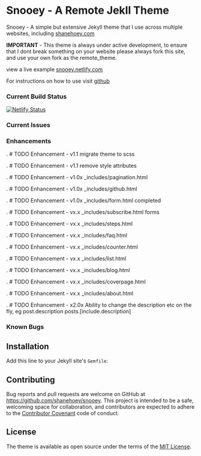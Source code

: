 # Snooey - A Remote Jekll Theme

Snooey - A simple but extensive Jekyll theme that I use across multiple websites, including [shanehoey.com](https://shanehoey.com)

**IMPORTANT** - This theme is always under active development, to ensure that I dont break something on your website please always fork this site, and use your own fork as the remote_theme.

view a live example [snooey.netlify.com](https://snooey.netlify.com)

For instructions on how to use visit [github](https://github.com/shanehoey/snooey-template)

### Current Build Status

[![Netlify Status](https://api.netlify.com/api/v1/badges/531d26ad-f8c2-412d-900e-e4cfe05603b3/deploy-status)](https://app.netlify.com/sites/snooey/deploys)


### Current Issues

### Enhancements  

. # TODO Enhancement -   v1.1 migrate theme to scss

. # TODO Enhancement -   v1.1 remove style attributes 

. # TODO Enhancement -   v1.0x _includes/pagination.html

. # TODO Enhancement -   v1.0x _includes/github.html

. # TODO Enhancement -   v1.0x _includes/form.html completed 

. # TODO Enhancement -   vx.x _includes/subscribe.html forms

. # TODO Enhancement -   vx.x _includes/steps.html

. # TODO Enhancement -   vx.x _includes/faq.html

. # TODO Enhancement -   vx.x _includes/counter.html

. # TODO Enhancement -   vx.x _includes/list.html

. # TODO Enhancement -   vx.x _includes/blog.html

. # TODO Enhancement -   vx.x _includes/coverpage.html

. # TODO Enhancement -   vx.x _includes/about.html

. # TODO Enhancement -   x2.0x Ability to change the description etc on the fly,  eg post.description posts.[include.description] 

### Known Bugs


## Installation

Add this line to your Jekyll site's `Gemfile`:


## Contributing

Bug reports and pull requests are welcome on GitHub at https://github.com/shanehoey/snooey. This project is intended to be a safe, welcoming space for collaboration, and contributors are expected to adhere to the [Contributor Covenant](http://contributor-covenant.org) code of conduct.

## License

The theme is available as open source under the terms of the [MIT License](https://opensource.org/licenses/MIT).

